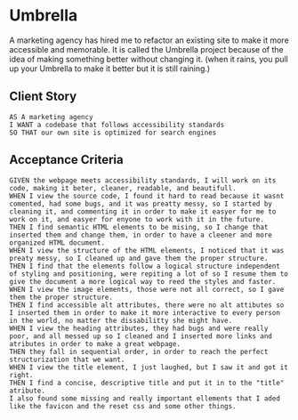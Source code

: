 # Umbrella
A marketing agency has hired me to refactor an existing site to make it more accessible and memorable.
It is called the Umbrella project because of the idea of making something better without changing it. (when it rains, you pull up your Umbrella to make it better but it is still raining.)


## Client Story

```
AS A marketing agency
I WANT a codebase that follows accessibility standards
SO THAT our own site is optimized for search engines
```

## Acceptance Criteria

```
GIVEN the webpage meets accessibility standards, I will work on its code, making it beter, cleaner, readable, and beautifull.
WHEN I view the source code, I found it hard to read because it wasnt comented, had some bugs, and it was preatty messy, so I started by cleaning it, and commenting it in order to make it easyer for me to work on it, and easyer for enyone to work with it in the future.
THEN I find semantic HTML elements to be mising, so I change that inserted them and change them, in order to have a cleener and more organized HTML document.
WHEN I view the structure of the HTML elements, I noticed that it was preaty messy, so I cleaned up and gave them the proper structure.
THEN I find that the elements follow a logical structure independent of styling and positioning, were repiting a lot of so I resume them to give the document a more logical way to reed the styles and faster.
WHEN I view the image elements, those were not all correct, so I gave them the proper structure.
THEN I find accessible alt attributes, there were no alt attibutes so I inserted them in order to make it more interactive to every person in the world, no matter the dissabilitty she might have.
WHEN I view the heading attributes, they had bugs and were really poor, and all messed up so I cleaned and I inserted more links and atributes in order to make a great webpage.
THEN they fall in sequential order, in order to reach the perfect structurization that we want.
WHEN I view the title element, I just laughed, but I saw it and got it right.
THEN I find a concise, descriptive title and put it in to the "title" atribute.
I also found some missing and really important ellements that I aded like the favicon and the reset css and some other things.
```


